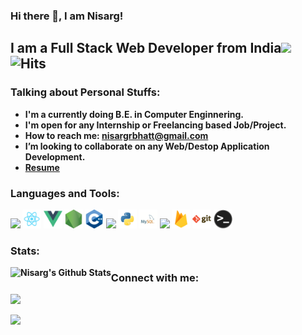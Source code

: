 ### Hi there 👋, I am Nisarg!

## I am a Full Stack Web Developer from India<img src="https://upload-icon.s3.us-east-2.amazonaws.com/uploads/icons/png/17495148971553750387-512.png" width="26px"> ![Hits](https://hits.seeyoufarm.com/api/count/incr/badge.svg?url=https%3A%2F%2Fgithub.com%2Fnisargrbhatt%2Fnisargrbhatt&count_bg=%23C03DC8&title_bg=%2339AE53&title=Views&edge_flat=false)

### Talking about Personal Stuffs:

- <b>I'm a currently doing B.E. in Computer Enginnering.</b>
- <b>I'm open for any Internship or Freelancing based Job/Project.</b>
- <b>How to reach me: nisargrbhatt@gmail.com</b>
- <b>I’m looking to collaborate on any Web/Destop Application Development.
- <b>[Resume](https://drive.google.com/file/d/1HX2gJqTvwF7d1L5-_z_J8B1SV73h_WPn/view?usp=sharing)

### Languages and Tools:

<div>
<code><img height="30" src="https://upload-icon.s3.us-east-2.amazonaws.com/uploads/icons/png/18594121091536125453-512.png"></code>
<!-- <code><img height="30" src="https://upload-icon.s3.us-east-2.amazonaws.com/uploads/icons/png/18918150961536298172-512.png"></code> -->
<code><img height="30" src="https://raw.githubusercontent.com/github/explore/80688e429a7d4ef2fca1e82350fe8e3517d3494d/topics/react/react.png"></code>
<!-- <code><img height="30" src="https://upload-icon.s3.us-east-2.amazonaws.com/uploads/icons/png/18918150961536298172-512.png"></code> -->
<code><img height="30" src="https://raw.githubusercontent.com/github/explore/80688e429a7d4ef2fca1e82350fe8e3517d3494d/topics/vue/vue.png"></code>
<code><img height="30" src="https://raw.githubusercontent.com/github/explore/80688e429a7d4ef2fca1e82350fe8e3517d3494d/topics/nodejs/nodejs.png"></code>
<code><img height="30" src="https://raw.githubusercontent.com/github/explore/80688e429a7d4ef2fca1e82350fe8e3517d3494d/topics/cpp/cpp.png"></code>
<code><img height="30" src="https://upload-icon.s3.us-east-2.amazonaws.com/uploads/icons/png/378554371540553613-512.png"></code>
<code><img height="30" src="https://raw.githubusercontent.com/github/explore/80688e429a7d4ef2fca1e82350fe8e3517d3494d/topics/python/python.png"></code>
<code><img height="30" src="https://raw.githubusercontent.com/github/explore/80688e429a7d4ef2fca1e82350fe8e3517d3494d/topics/mysql/mysql.png"></code>
<code><img height="30" src="https://upload-icon.s3.us-east-2.amazonaws.com/uploads/icons/png/1888890291551942128-512.png"></code>
<code><img height="30" src="https://raw.githubusercontent.com/github/explore/80688e429a7d4ef2fca1e82350fe8e3517d3494d/topics/firebase/firebase.png"></code>
<code><img height="30" src="https://raw.githubusercontent.com/github/explore/80688e429a7d4ef2fca1e82350fe8e3517d3494d/topics/git/git.png"></code>
<code><img height="30" src="https://raw.githubusercontent.com/github/explore/80688e429a7d4ef2fca1e82350fe8e3517d3494d/topics/terminal/terminal.png"></code>

</div>

### Stats:

<img align="left" alt="Nisarg's Github Stats" src="https://github-readme-stats.codestackr.vercel.app/api?username=nisargrbhatt&show_icons=true&hide_border=true" />

### Connect with me:

[<code><img height="30" src="https://img.icons8.com/fluent/96/000000/discord-new-logo.png" /></code>][discord]

[<code><img height="30" src="https://img.icons8.com/fluent/48/000000/linkedin-2.png" /></code>][linkedin]

[linkedin]: https://www.linkedin.com/in/nisarg-bhatt-5a63a8176
[discord]: https://discord.gg/588309124010213396
